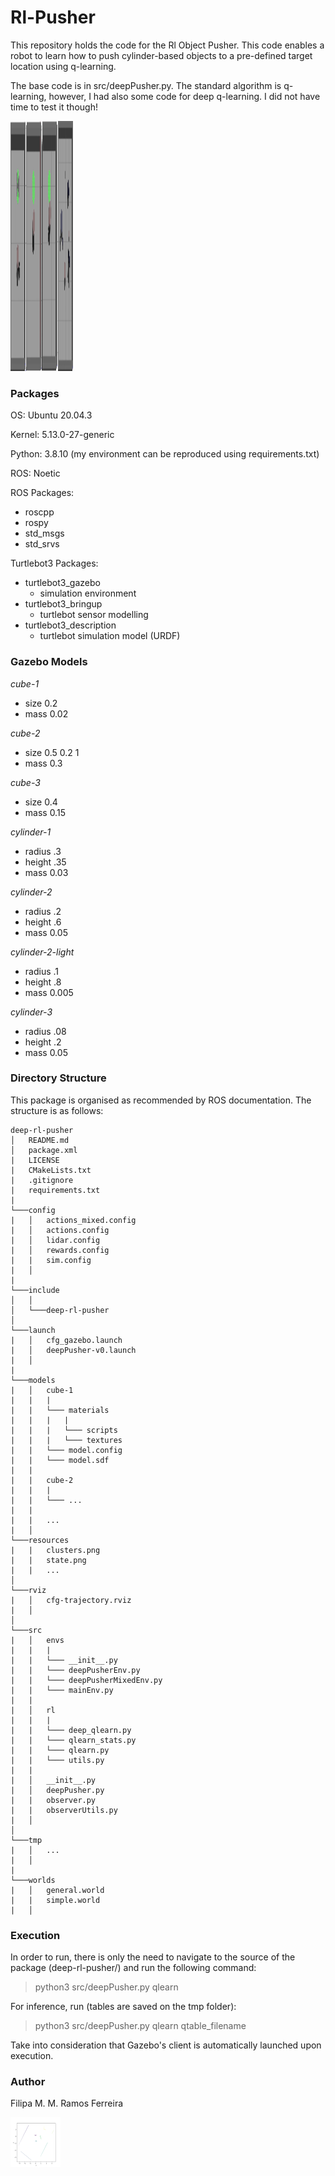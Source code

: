 # Rl-Pusher

This repository holds the code for the Rl Object Pusher. This code enables a robot to learn how to push cylinder-based objects to a pre-defined target location using q-learning.

The base code is in src/deepPusher.py. The standard algorithm is q-learning, however, I had also some code for deep q-learning. I did not have time to test it though!

<img src="https://github.com/FilipaRamos/Rl-Pusher/blob/9d6bb6edd8c7f663882bb2d4f8cd4c6ac6f51589/resources/cover.png" width="100" height="400">

### Packages

OS: Ubuntu 20.04.3

Kernel: 5.13.0-27-generic

Python: 3.8.10 (my environment can be reproduced using requirements.txt)

ROS: Noetic

ROS Packages:
- roscpp
- rospy
- std_msgs
- std_srvs 

Turtlebot3 Packages:
* turtlebot3_gazebo
    * simulation environment
* turtlebot3_bringup
    * turtlebot sensor modelling
* turtlebot3_description
    * turtlebot simulation model (URDF)

### Gazebo Models

*cube-1*
- size 0.2
- mass 0.02

*cube-2*
- size 0.5 0.2 1
- mass 0.3

*cube-3*
- size 0.4
- mass 0.15

*cylinder-1*
- radius .3
- height .35
- mass 0.03

*cylinder-2*
- radius .2
- height .6
- mass 0.05

*cylinder-2-light*
- radius .1
- height .8
- mass 0.005

*cylinder-3*
- radius .08
- height .2
- mass 0.05

### Directory Structure

This package is organised as recommended by ROS documentation. The structure is as follows:

```
deep-rl-pusher
│   README.md
│   package.xml
|   LICENSE
|   CMakeLists.txt
|   .gitignore
|   requirements.txt
|   
└───config
|   │   actions_mixed.config
|   │   actions.config
|   │   lidar.config
|   │   rewards.config
|   |   sim.config
|   │   
|  
└───include
│   │
│   └───deep-rl-pusher
│   
└───launch
|   │   cfg_gazebo.launch
|   │   deepPusher-v0.launch
|   │   
|  
└───models
|   │   cube-1
|   |   |   
|   |   └─── materials
|   |   |   |
|   |   |   └─── scripts
|   |   |   └─── textures
|   |   └─── model.config
|   |   └─── model.sdf
|   |   
|   |   cube-2
|   |   |
|   |   └─── ...
|   |   
|   |   ...
|   │   
└───resources
|   |   clusters.png
|   |   state.png
|   |   ...
│   
└───rviz
|   │   cfg-trajectory.rviz
|   │   
│   
└───src
|   │   envs
|   |   |
|   |   └─── __init__.py
|   |   └─── deepPusherEnv.py
|   |   └─── deepPusherMixedEnv.py
|   |   └─── mainEnv.py
|   |   
|   │   rl
|   |   |
|   |   └─── deep_qlearn.py
|   |   └─── qlearn_stats.py
|   |   └─── qlearn.py
|   |   └─── utils.py
|   |
|   │   __init__.py
|   │   deepPusher.py
|   |   observer.py
|   |   observerUtils.py
|   │   
│   
└───tmp
|   │   ...
|   │   
|
└───worlds
|   │   general.world
|   |   simple.world
|   │   
```

### Execution

In order to run, there is only the need to navigate to the source of the package (deep-rl-pusher/) and run the following command:

> python3 src/deepPusher.py qlearn

For inference, run (tables are saved on the tmp folder):

> python3 src/deepPusher.py qlearn qtable_filename

Take into consideration that Gazebo's client is automatically launched upon execution.

### Author

Filipa M. M. Ramos Ferreira

<img src="https://github.com/FilipaRamos/Rl-Pusher/blob/feda6b3f1814571c642fef51c4fa08591c6d843e/resources/clusters.png" width="80" height="80">
